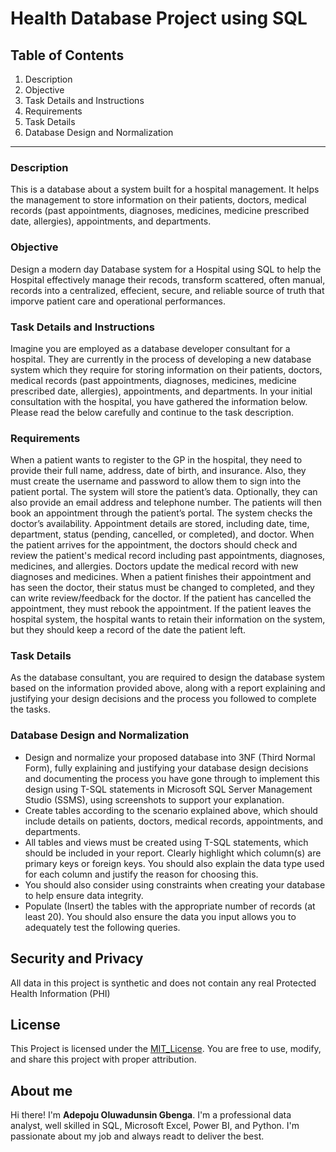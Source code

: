 # Health Database Project using SQL
## **Table of Contents**
1. Description
2. Objective
3. Task Details and Instructions
4. Requirements
5. Task Details
6. Database Design and Normalization
---
### Description
This is a database about a system built for a hospital management. It helps the management to store information on their patients, doctors, medical records (past appointments, diagnoses, medicines, medicine prescribed date, allergies), appointments, and departments.  
### Objective
Design a modern day Database system for a Hospital using SQL to help the Hospital effectively manage their recods, transform scattered, often manual, records into a centralized, effecient, secure, and reliable source of truth that imporve patient care and operational performances. 
### Task Details and Instructions
Imagine you are employed as a database developer consultant for a hospital. They are currently in the process of developing a new database system which they require for storing information on their patients, doctors, medical records (past appointments, diagnoses, medicines, medicine prescribed date, allergies), appointments, and departments.
In your initial consultation with the hospital, you have gathered the information below. Please read the below carefully and continue to the task description.
### Requirements
When a patient wants to register to the GP in the hospital, they need to provide their full name, address, date of birth, and insurance. Also, they must create the username and password to allow them to sign into the patient portal. 
The system will store the patient’s data. Optionally, they can also provide an email address and telephone number. The patients will then book an appointment through the patient’s portal.
The system checks the doctor’s availability. Appointment details are stored, including date, time, department, status (pending, cancelled, or completed), and doctor.
When the patient arrives for the appointment, the doctors should check and review the patient's medical record including past appointments, diagnoses, medicines, and allergies. Doctors update the medical record with new diagnoses and medicines. When a patient finishes their appointment and has seen the doctor, their status must be changed to completed, and they can write review/feedback for the doctor.
If the patient has cancelled the appointment, they must rebook the appointment. If the patient leaves the hospital system, the hospital wants to retain their information on the system, but they should keep a record of the date the patient left.
### Task Details
As the database consultant, you are required to design the database system based on the information provided above, along with a report explaining and justifying your design decisions and the process you followed to complete the tasks. 
### Database Design and Normalization
- Design and normalize your proposed database into 3NF (Third Normal Form), fully explaining and justifying your database design decisions and documenting the process you have gone through to implement this design using T-SQL statements in Microsoft SQL Server Management Studio (SSMS), using screenshots to support your explanation.
- Create tables according to the scenario explained above, which should include details on patients, doctors, medical records, appointments, and departments.
- All tables and views must be created using T-SQL statements, which should be included in your report. Clearly highlight which column(s) are primary keys or foreign keys. You should also explain the data type used for each column and justify the reason for choosing this.
- You should also consider using constraints when creating your database to help ensure data integrity.
- Populate (Insert) the tables with the appropriate number of records (at least 20). You should also ensure the data you input allows you to adequately test the following queries.
## Security and Privacy
All data in this project is synthetic and does not contain any real Protected Health Information (PHI)
## License 
This Project is licensed under the [MIT_License](LICENSE). You are free to use, modify, and share this project with proper attribution.
## About me
Hi there! I'm **Adepoju Oluwadunsin Gbenga**. I'm a professional data analyst, well skilled in SQL, Microsoft Excel, Power BI, and Python. I'm passionate about my job and always readt to deliver the best.

